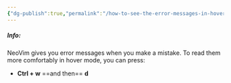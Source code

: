 ```yaml
---
{"dg-publish":true,"permalink":"/how-to-see-the-error-messages-in-hover/","noteIcon":""}
---
```


##### Info:
NeoVim gives you error messages when you make a mistake. To read them more comfortably in hover mode, you can press:
- **Ctrl + w** ==and then== **d** 